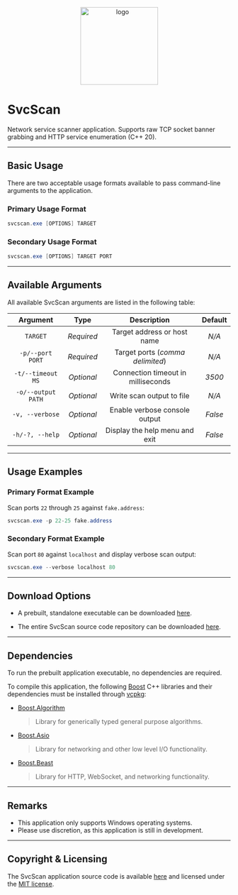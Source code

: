 <p align="center">
    <img src="SvcScan/assets/mainicon.ico" width=175 alt="logo">
</p>

# SvcScan

Network service scanner application. Supports raw TCP socket banner
grabbing and HTTP service enumeration (C++ 20).

***

## Basic Usage

There are two acceptable usage formats available to pass command-line
arguments to the application.

### Primary Usage Format

```powershell
svcscan.exe [OPTIONS] TARGET
```

### Secondary Usage Format

```powershell
svcscan.exe [OPTIONS] TARGET PORT
```

***

## Available Arguments

All available SvcScan arguments are listed in the following table:

| Argument         | Type       | Description                        | Default |
|:----------------:|:----------:|:----------------------------------:|:-------:|
|`TARGET`          | *Required* | Target address or host name        | *N/A*   |
|`-p/--port PORT`  | *Required* | Target ports (*comma delimited*)   | *N/A*   |
|`-t/--timeout MS` | *Optional* | Connection timeout in milliseconds | *3500*  |
|`-o/--output PATH`| *Optional* | Write scan output to file          | *N/A*   |
|`-v, --verbose`   | *Optional* | Enable verbose console output      | *False* |
|`-h/-?, --help`   | *Optional* | Display the help menu and exit     | *False* |

***

## Usage Examples

### Primary Format Example

Scan ports `22` through `25` against `fake.address`:

```powershell
svcscan.exe -p 22-25 fake.address
```

### Secondary Format Example

Scan port `80` against `localhost` and display verbose scan output:

```powershell
svcscan.exe --verbose localhost 80
```

***

## Download Options

* A prebuilt, standalone executable can be downloaded
  [here](https://raw.githubusercontent.com/vandavey/SvcScan/main/x64/Zips/SvcScan_Win-x64.zip).

* The entire SvcScan source code repository can be downloaded
  [here](https://github.com/vandavey/SvcScan/archive/main.zip).

***

## Dependencies

To run the prebuilt application executable, no dependencies are required.

To compile this application, the following
[Boost](https://www.boost.org/) C++ libraries and their dependencies must be
installed through [vcpkg](https://github.com/Microsoft/vcpkg):

* [Boost.Algorithm](https://www.boost.org/doc/libs/1_79_0/libs/algorithm/doc/html/index.html)
  > Library for generically typed general purpose algorithms.

* [Boost.Asio](https://www.boost.org/doc/libs/1_79_0/doc/html/boost_asio.html)
  > Library for networking and other low level I/O functionality.

* [Boost.Beast](https://github.com/boostorg/beast)
  > Library for HTTP, WebSocket, and networking functionality.

***

## Remarks

* This application only supports Windows operating systems.
* Please use discretion, as this application is still in development.

***

## Copyright & Licensing

The SvcScan application source code is available
[here](https://github.com/vandavey/SvcScan) and licensed
under the [MIT license](LICENSE.md).
